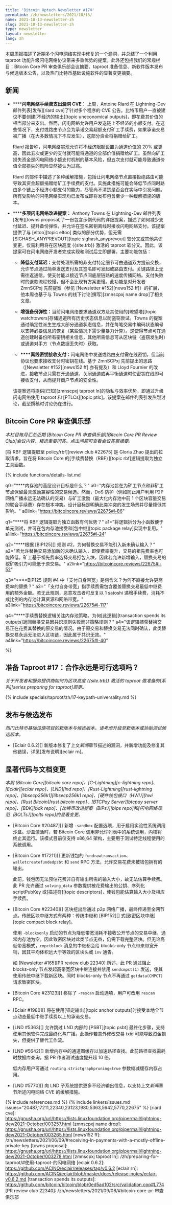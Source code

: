 ```yaml
---
title: 'Bitcoin Optech Newsletter #170'
permalink: /zh/newsletters/2021/10/13/
name: 2021-10-13-newsletter-zh
slug: 2021-10-13-newsletter-zh
type: newsletter
layout: newsletter
lang: zh
---
```

本周周报描述了近期多个闪电网络实现中修复的一个漏洞，并总结了一个利用 taproot 功能升级闪电网络协议带来多重优势的提案。此外还包括我们的常规栏目：Bitcoin Core PR 审查俱乐部会议摘要、taproot 准备信息、新软件版本发布与候选版本公告，以及热门比特币基础设施软件的显著变更摘要。

## 新闻

- ​**<!--ln-spend-to-fees-cve-->****闪电网络手续费支出漏洞 CVE：**
  上周，Antoine Riard 在 Lightning-Dev 邮件列表[发布][riard cve]了针对多个程序的 CVE 公告。比特币用户一直被建议不要创建[不经济的输出][topic uneconomical outputs]，即花费其价值的相当部分来支出。然而，闪电网络允许用户发送链上不经济的小额支付。在这些情况下，支付或路由节点会为承诺交易超额支付矿工手续费，如果承诺交易被广播（在大多数情况下不应发生），这部分资金将捐赠给矿工。

  Riard 报告称，闪电网络实现允许将不经济限额设置为通道价值的 20% 或更高，因此五次或更少的支付就可能将通道的全部价值捐赠给矿工。虽然向矿工损失资金是闪电网络小额支付机制的基本风险，但五次支付就可能导致通道价值全部损失的风险显然被认为过高。

  Riard 的邮件中描述了多种缓解措施，包括让闪电网络节点直接拒绝路由可能导致其资金超额捐赠给矿工手续费的支付。实施此措施可能会降低节点同时路由多个链上不经济小额支付的能力，尽管尚不清楚是否会在实际中引发问题。所有受影响的闪电网络实现均已发布或即将发布包含至少一种缓解措施的版本。

- ​**<!--multiple-proposed-ln-improvements-->****多项闪电网络改进提案：**
  Anthony Towns 在 Lightning-Dev 邮件列表[发布][towns proposal]了一份包含示例代码的详细提案，描述了如何减少支付延迟、提升备份弹性，并允许在签名密钥离线时接收闪电网络支付。该提案提供了与 [eltoo][topic eltoo] 类似的部分优势，但无需 [SIGHASH_ANYPREVOUT][topic sighash_anyprevout] 软分叉或其他共识变更，仅需利用将在区块高度 {{site.trb}} 激活的 taproot 软分叉。因此，该提案可在闪电网络开发者完成实现和测试后立即部署。主要功能包括：

  - ​**<!--reduced-payment-latency-->**​**降低支付延迟：​**​ 支付处理所需的非支付特定细节可由通道双方提前交换，允许节点通过简单发送支付及其签名即可发起或路由支付。关键路径上无需往返通信，使支付能以接近节点间底层链路的速度传播网络。支付失败时的退款流程较慢，但不会比现有方案更慢。此功能是对开发者 ZmnSCPxj 先前提案（参见 [Newsletter #152][news152 ff]）的扩展，他本周也基于与 Towns 的线下讨论[撰写][zmnscpxj name drop]了相关文章。

  - ​**<!--improved-backup-resiliency-->**​**增强备份弹性：​**​ 当前闪电网络要求通道双方及其使用的[瞭望塔][topic watchtowers]存储通道所有历史状态信息以防盗窃尝试。Towns 的提案通过确定性派生生成大部分通道状态信息，并在每笔交易中编码状态编号以支持必要信息的恢复（某些情况下需少量暴力计算）。这使得节点可在通道创建时备份所有密钥相关信息，其他所需信息可从区块链（盗窃发生时）或通道对手方（节点数据丢失时）获取。

  - ​​**<!--receiving-payments-with-an-offline-key-->****离线密钥接收支付：​**​ 闪电网络中发送或路由支付需在线密钥，但当前协议也要求接收支付时密钥在线。基于 ZmnSCPxj 先前提出的思路（[Newsletter #152][news152 ff] 亦有提及）和 Lloyd Fournier 的改进，接收节点只需在开通通道、关闭通道或再平衡通道时使密钥在线即可接收支付，从而提升商户节点的安全性。

  该提案还将提供[已知][zmnscpxj taproot ln]的隐私与效率优势，即通过升级闪电网络使用 taproot 和 [PTLCs][topic ptlc]。该提案在邮件列表引发热烈讨论，截至撰稿时讨论仍在进行。

## Bitcoin Core PR 审查俱乐部

*本栏目每月汇总近期 [Bitcoin Core PR 审查俱乐部][Bitcoin Core PR Review Club]会议内容，精选重要问答。点击问题可查看会议答案摘要。*

[将 RBF 逻辑提取至 policy/rbf][review club #22675] 是 Gloria Zhao 提出的拉取请求，旨在将 Bitcoin Core 的[手续费替换（RBF）][topic rbf]逻辑提取为独立工具函数。

{% include functions/details-list.md

  q0="​**<!--q0-->**内存池的高层设计目标是什么？"
  a0="内存池旨在为矿工节点和非矿工节点保留最具激励兼容性的交易候选。然而，DoS 防护（例如防止用户利用 P2P 网络广播永远无法确认的交易）与矿工激励（最大化内存池中前 1 个区块容量交易的联合手续费）存在根本冲突。设计目标是明确此类冲突的发生场景并尽量降低其影响。"
  a0link="https://bitcoincore.reviews/22675#l-86"

  q1="​**<!--q1-->**将 RBF 逻辑提取为独立函数有何优势？"
  a1="将逻辑拆分为小函数便于单元测试，并可在包内存池接受和[包中继][topic package relay]实现中复用。"
  a1link="https://bitcoincore.reviews/22675#l-24"

  q2="​**<!--q2-->**根据 [BIP125][] 规则 #2，为何替换交易不能引入新未确认输入？"
  a2="若允许替换交易添加新的未确认输入，即使费率提升，交易的祖先费率也可能降低。矿工基于祖先费率选择交易打包入块，因此若允许新增输入，替换交易的挖矿吸引力可能低于原交易。"
  a2link="https://bitcoincore.reviews/22675#l-52"

  q3="​**<!--q3-->**BIP125 规则 #4 中「支付自身带宽」是何含义？为何不直接允许更高费率的替换？"
  a3="「支付自身带宽」指手续费需包含覆盖替换交易最低中继费用的额外金额。若无此规则，恶意攻击者可反复以 1 satoshi 递增手续费，消耗不成比例的内存池计算资源和网络带宽。"
  a3link="https://bitcoincore.reviews/22675#l-117"

  q4="​**<!--q4-->**手续费替换逻辑关注内存池策略。为何[此逻辑][transaction spends its outputs]返回替换交易因共识规则失败而非策略规则？"
  a4="该逻辑捕获替换交易正在花费其替换的原交易的情况。由于原交易和替换交易无法同时确认，此类替换交易永远无法进入区块链，因此属于共识无效。"
  a4link="https://bitcoincore.reviews/22675#l-40"

%}

## 准备 Taproot #17：合作永远是可行选项吗？

*关于开发者和服务提供商如何为区块高度 {{site.trb}} 激活的 taproot 做准备的[系列][series preparing for taproot]周更。*

{% include specials/taproot/zh/17-keypath-universality.md %}

## 发布与候选发布

*热门比特币基础设施项目的新版本与候选版本。请考虑升级至新版本或协助测试候选版本。*

- [Eclair 0.6.2][] 新版本修复了上文*新闻*章节描述的漏洞，并新增功能及修复其他错误，详见[发布说明][eclair rn]。

## 显著代码与文档变更

*本周 [Bitcoin Core][bitcoin core repo]、[C-Lightning][c-lightning repo]、[Eclair][eclair repo]、[LND][lnd repo]、[Rust-Lightning][rust-lightning repo]、[libsecp256k1][libsecp256k1 repo]、[硬件钱包接口（HWI）][hwi repo]、[Rust Bitcoin][rust bitcoin repo]、[BTCPay Server][btcpay server repo]、[BDK][bdk repo]、[比特币改进提案（BIPs）][bips repo]和[闪电网络规范（BOLTs）][bolts repo]的显著变更。*

- [Bitcoin Core #20487][] 新增 `-sandbox` 配置选项，用于启用实验性系统调用沙盒。沙盒激活时，若 Bitcoin Core 调用非允许列表中的系统调用，内核将终止其运行。该模式目前仅支持 x86_64 架构，主要用于测试特定线程使用的系统调用。

- [Bitcoin Core #17211][] 更新钱包的 `fundrawtransaction`、`walletcreatefundedpsbt` 和 `send` RPC 方法，允许交易花费未被钱包拥有的输出。

  此前，钱包因无法预估花费非自有输出所需的输入大小，故无法估算手续费。此 PR 允许通过 `solving_data` 参数提供被花费输出的公钥、序列化 scriptPubKey 或[描述符][topic descriptors]，使钱包能估算输入大小及相应手续费。

- [Bitcoin Core #22340][] 区块挖出后通过 p2p 网络广播，最终传递至全网节点。传统区块中继方式有两种：传统中继和 [BIP152][] 式[致密区块中继][topic compact block relay]。

  使用 `-blocksonly` 启动的节点为降低带宽消耗不接收公开节点的交易中继，通常内存池为空。因此致密区块对此类节点无益，仍需下载完整区块。但无论高低带宽模式，`cmpctblock` 消息的中继都会给 blocks-only 节点带来带宽开销，因其平均体积远大于等效的区块头或 `inv` 通告。

  如 [Newsletter #165][PR review club 22340] 所述，此 PR 通过阻止 blocks-only 节点发起高带宽区块中继连接并禁用 `sendcmpct(1)` 发送，使其使用传统中继下载新区块。同时 blocks-only 节点不再通过 `getdata(CMPCT)` 请求致密区块。

- [Bitcoin Core #23123][] 移除了 `-rescan` 启动选项，用户可改用 `rescan` RPC。

- [Eclair #1980][] 将在使用[锚定输出][topic anchor outputs]时接受本地全节点动态最低中继手续费以上的承诺交易。

- [LND #5363][] 允许跳过 LND 内部的 [PSBT][topic psbt] 最终化步骤，支持使用其他软件完成最终化与广播。此操作若意外修改交易 txid 可能导致资金损失，但提供了替代工作流。

- [LND #5642][] 新增内存中的通道图缓存以加速路径查找。此前路径查找需耗时数据库查询，据 PR 作者测试速度提升超 10 倍。

  低内存用户可通过 `routing.strictgraphpruning=true` 参数缩减缓存内存占用。

- [LND #5770][] 向 LND 子系统提供更多不经济输出信息，以支持上文*新闻*章节所述闪电网络 CVE 的缓解措施。

{% include references.md %}
{% include linkers/issues.md issues="20487,17211,22340,23123,1980,5363,5642,5770,22675" %}
[riard cve]: https://gnusha.org/url/https://lists.linuxfoundation.org/pipermail/lightning-dev/2021-October/003257.html
[zmnscpxj name drop]: https://gnusha.org/url/https://lists.linuxfoundation.org/pipermail/lightning-dev/2021-October/003265.html
[news152 ff]: /zh/newsletters/2021/06/09/#receiving-ln-payments-with-a-mostly-offline-private-key
[towns proposal]: https://gnusha.org/url/https://lists.linuxfoundation.org/pipermail/lightning-dev/2021-October/003278.html
[zmnscpxj taproot ln]: /zh/preparing-for-taproot/#使用-taproot-的闪电网络
[eclair 0.6.2]: https://github.com/ACINQ/eclair/releases/tag/v0.6.2
[eclair rn]: https://github.com/ACINQ/eclair/blob/master/docs/release-notes/eclair-v0.6.2.md
[transaction spends its outputs]: https://github.com/bitcoin/bitcoin/blob/0ed5ad102/src/validation.cpp#L774
[PR review club 22340]: /zh/newsletters/2021/09/08/#bitcoin-core-pr-审查俱乐部
